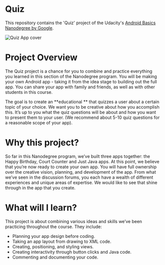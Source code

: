 # Quiz
This repository contains the 'Quiz' project of the Udacity's [Android Basics Nanodegree by Google](https://www.udacity.com/course/android-basics-nanodegree-by-google--nd803).

![Quiz App cover](https://github.com/miguelangel/android-basics-nanodegree--quiz-app/raw/master/cover.png)

# Project Overview
The Quiz project is a chance for you to combine and practice everything you learned in this section of the Nanodegree program. You will be making your own Android app - taking it from the idea stage to building out the full app. You can share your app with family and friends, as well as with other students in this course.

The goal is to create an **educational ** that quizzes a user about a certain topic of your choice. We want you to be creative about how you accomplish this. It’s up to you what the quiz questions will be about and how you want to present them to your user. (We recommend about 5-10 quiz questions for a reasonable scope of your app).

# Why this project?
So far in this Nanodegree program, we’ve built three apps together: the Happy Birthday, Court Counter and Just Java apps. At this point, we believe that you’re now ready to create your own app. You will have full ownership over the creative vision, planning, and development of the app. From what we’ve seen in the discussion forums, you each have a wealth of different experiences and unique areas of expertise. We would like to see that shine through in the app that you create.

# What will I learn?
This project is about combining various ideas and skills we’ve been practicing throughout the course. They include:
 
 - Planning your app design before coding.
 - Taking an app layout from drawing to XML code.
 - Creating, positioning, and styling views.
 - Creating interactivity through button clicks and Java code.
 - Commenting and documenting your code.


